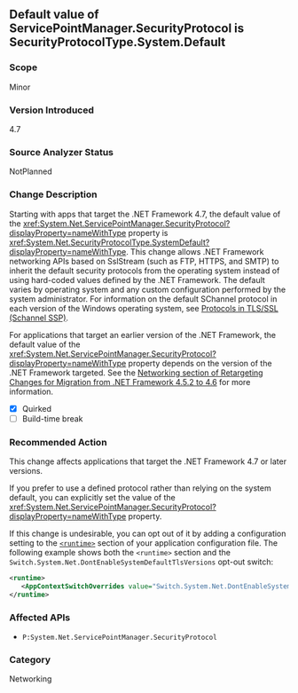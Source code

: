 ## Default value of ServicePointManager.SecurityProtocol is SecurityProtocolType.System.Default

### Scope
Minor

### Version Introduced
4.7

### Source Analyzer Status
NotPlanned

### Change Description
Starting with apps that target the .NET Framework 4.7, the default value of the <xref:System.Net.ServicePointManager.SecurityProtocol?displayProperty=nameWithType> property is <xref:System.Net.SecurityProtocolType.SystemDefault?displayProperty=nameWithType>. This change allows .NET Framework networking APIs based on SslStream (such as FTP, HTTPS, and SMTP) to inherit the default security protocols from the operating system instead of using hard-coded values defined by the .NET Framework. The default varies by operating system and any custom configuration performed by the system administrator. For information on the default SChannel protocol in each version of the Windows operating system, see [Protocols in TLS/SSL (Schannel SSP)](https://msdn.microsoft.com/library/windows/desktop/mt808159.aspx).

For applications that target an earlier version of the .NET Framework, the default value of the <xref:System.Net.ServicePointManager.SecurityProtocol?displayProperty=nameWithType> property depends on the version of the .NET Framework targeted. See the [Networking section of Retargeting Changes for Migration from .NET Framework 4.5.2 to 4.6](~/docs/framework/migration-guide/retargeting/4.5.2-4.6.md#Networking.md) for more information.

- [X] Quirked 
- [ ] Build-time break

### Recommended Action
This change affects applications that target the .NET Framework 4.7 or later versions. 

If you prefer to use a defined protocol rather than relying on the system default, you can explicitly set the value of the <xref:System.Net.ServicePointManager.SecurityProtocol?displayProperty=nameWithType> property.

If this change is undesirable, you can opt out of it by adding a configuration setting to the [`<runtime>`](https://docs.microsoft.com/dotnet/framework/configure-apps/file-schema/runtime/runtime-element) section of your application configuration file. The following example shows both the `<runtime>` section and the `Switch.System.Net.DontEnableSystemDefaultTlsVersions` opt-out switch:

```xml
<runtime>
   <AppContextSwitchOverrides value="Switch.System.Net.DontEnableSystemDefaultTlsVersions=true" />
</runtime>
```

### Affected APIs
- `P:System.Net.ServicePointManager.SecurityProtocol`

### Category
Networking

<!-- breaking change id: 184 -->



